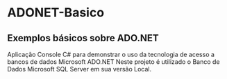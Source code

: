 # ADONET-Basico
## Exemplos básicos sobre ADO.NET
Aplicação Console C# para demonstrar o uso da tecnologia de acesso a bancos de dados Microsoft ADO.NET
Neste projeto é utilizado o Banco de Dados Microsoft SQL Server em sua versão Local.


